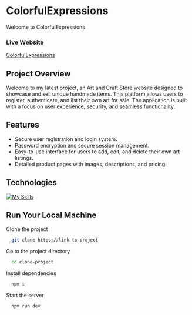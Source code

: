 # ColorfulExpressions

Welcome to ColorfulExpressions

### Live Website

[ColorfulExpressions](https://art-and-craft-dc812.web.app/)

## Project Overview

Welcome to my latest project, an Art and Craft Store website designed to showcase and sell unique handmade items. This platform allows users to register, authenticate, and list their own art for sale. The application is built with a focus on user experience, security, and seamless functionality.

## Features

- Secure user registration and login system.
- Password encryption and secure session management.
- Easy-to-use interface for users to add, edit, and delete their own art listings.
- Detailed product pages with images, descriptions, and pricing.

## Technologies

[![My Skills](https://skillicons.dev/icons?i=react,tailwind,javascript,nodejs,express,mongodb)](https://skillicons.dev)

## Run Your Local Machine

Clone the project

```bash
  git clone https://link-to-project
```

Go to the project directory

```bash
  cd clone-project
```

Install dependencies

```bash
  npm i
```

Start the server

```bash
  npm run dev
```
